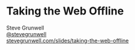 # Taking the Web Offline

Steve Grunwell<br>
[@stevegrunwell](https://twitter.com/stevegrunwell)<br>
[stevegrunwell.com/slides/taking-the-web-offline](https://stevegrunwell.com/slides/taking-the-web-offline)